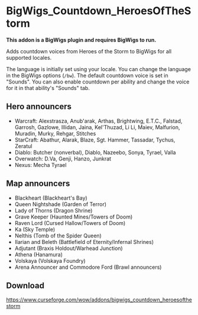 # BigWigs_Countdown_HeroesOfTheStorm

**This addon is a BigWigs plugin and requires BigWigs to run.**

Adds countdown voices from Heroes of the Storm to BigWigs for all supported locales.

The language is initially set using your locale. You can change the language in the BigWigs options (`/bw`). The default countdown voice is set in "Sounds". You can also enable countdown per ability and change the voice for it in that ability's "Sounds" tab.

## Hero announcers

- Warcraft: Alexstrasza, Anub'arak, Arthas, Brightwing, E.T.C., Falstad, Garrosh, Gazlowe, Illidan, Jaina, Kel'Thuzad, Li Li, Maiev, Malfurion, Muradin, Murky, Rehgar, Stitches
- StarCraft: Abathur, Alarak, Blaze, Sgt. Hammer, Tassadar, Tychus, Zeratul
- Diablo: Butcher (nonverbal), Diablo, Nazeebo, Sonya, Tyrael, Valla
- Overwatch: D.Va, Genji, Hanzo, Junkrat
- Nexus: Mecha Tyrael

## Map announcers

- Blackheart (Blackheart's Bay)
- Queen Nightshade (Garden of Terror)
- Lady of Thorns (Dragon Shrine)
- Grave Keeper (Haunted Mines/Towers of Doom)
- Raven Lord (Cursed Hallow/Towers of Doom)
- Ka (Sky Temple)
- Nelthis (Tomb of the Spider Queen)
- Ilarian and Beleth (Battlefield of Eternity/Infernal Shrines)
- Adjutant (Braxis Holdout/Warhead Junction)
- Athena (Hanamura)
- Volskaya (Volskaya Foundry)
- Arena Announcer and Commodore Ford (Brawl announcers)

## Download

<https://www.curseforge.com/wow/addons/bigwigs_countdown_heroesofthestorm>
